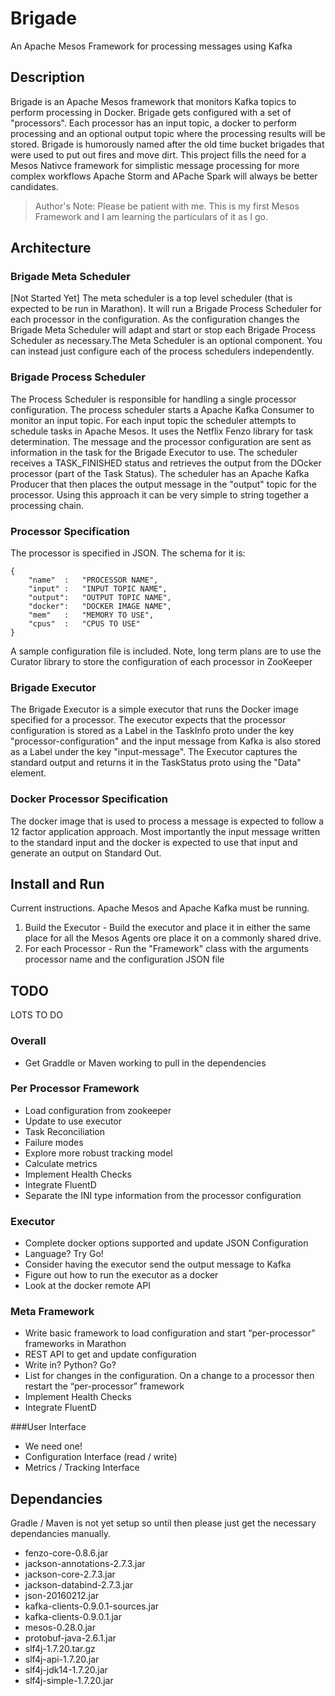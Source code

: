 # Brigade
An Apache Mesos Framework for processing messages using Kafka

## Description
Brigade is an Apache Mesos framework that monitors Kafka topics to perform processing in Docker. Brigade gets configured with a set of "processors". Each processor has an input topic, a docker to perform processing and an optional output topic where the processing results will be stored. Brigade is humorously named after the old time bucket brigades that were used to put out fires and move dirt. This project fills the need for a Mesos Nativce framework for simplistic message processing for more complex workflows Apache Storm and APache Spark will always be better candidates.

> Author's Note: Please be patient with me. This is my first Mesos Framework and I am learning the particulars of it as I go.

## Architecture

### Brigade Meta Scheduler
[Not Started Yet] The meta scheduler is a top level scheduler (that is expected to be run in Marathon). It will run a Brigade Process Scheduler for each processor in the configuration. As the configuration changes the Brigade Meta Scheduler will adapt and start or stop each Brigade Process Scheduler as necessary.The Meta Scheduler is an optional component. You can instead just configure each of the process schedulers independently.

### Brigade Process Scheduler
The Process Scheduler is responsible for handling a single processor configuration. The process scheduler starts a Apache Kafka Consumer to monitor an input topic. For each input topic the scheduler attempts to schedule tasks in Apache Mesos. It uses the Netflix Fenzo library for task determination. The message and the processor configuration are sent as information in the task for the Brigade Executor to use. The scheduler receives a TASK_FINISHED status and retrieves the output from the DOcker processor (part of the Task Status). The scheduler has an Apache Kafka Producer that then places the output message in the "output" topic for the processor. Using this approach it can be very simple to string together a processing chain.

### Processor Specification
The processor is specified in JSON. The schema for it is:

```
{
	"name"  : 	"PROCESSOR NAME",
	"input" :	"INPUT TOPIC NAME",
	"output":   "OUTPUT TOPIC NAME",
	"docker":   "DOCKER IMAGE NAME",
	"mem"	:	"MEMORY TO USE",
	"cpus"  :	"CPUS TO USE"
}
```

A sample configuration file is included. Note, long term plans are to use the Curator library to store the configuration of each processor in ZooKeeper

### Brigade Executor
The Brigade Executor is a simple executor that runs the Docker image specified for a processor. The executor expects that the processor configuration is stored as a Label in the TaskInfo proto under the key "processor-configuration" and the input message from Kafka is also stored as a Label under the key "input-message". The Executor captures the standard output and returns it in the TaskStatus proto using the "Data" element.

### Docker Processor Specification
The docker image that is used to process a message is expected to follow a 12 factor application approach. Most importantly the input message written to the standard input and the docker is expected to use that input and generate an output on Standard Out.  

## Install and Run
Current instructions. Apache Mesos and Apache Kafka must be running. 

1. Build the Executor - Build the executor and place it in either the same place for all the Mesos Agents ore place it on a commonly shared drive.
2. For each Processor - Run the "Framework" class with the arguments processor name and the configuration JSON file

## TODO
LOTS TO DO

### Overall
- Get Graddle or Maven working to pull in the dependencies

### Per Processor Framework
- Load configuration from zookeeper
- Update to use executor
- Task Reconciliation
- Failure modes
- Explore more robust tracking model
- Calculate metrics
- Implement Health Checks
- Integrate FluentD
- Separate the INI type information from the processor configuration

### Executor
- Complete docker options supported and update JSON Configuration 
- Language? Try Go!
- Consider having the executor send the output message to Kafka
- Figure out how to run the executor as a docker
- Look at the docker remote API

### Meta Framework
- Write basic framework to load configuration and start “per-processor” frameworks in Marathon
- REST API to get and update configuration
- Write in? Python? Go?
- List for changes in the configuration. On a change to a processor then restart the “per-processor” framework
- Implement Health Checks
- Integrate FluentD

###User Interface
- We need one! 
- Configuration Interface (read / write)
- Metrics / Tracking Interface


## Dependancies

Gradle / Maven is not yet setup so until then please just get the necessary dependancies manually.

- fenzo-core-0.8.6.jar
- jackson-annotations-2.7.3.jar
- jackson-core-2.7.3.jar
- jackson-databind-2.7.3.jar
- json-20160212.jar
- kafka-clients-0.9.0.1-sources.jar
- kafka-clients-0.9.0.1.jar
- mesos-0.28.0.jar
- protobuf-java-2.6.1.jar
- slf4j-1.7.20.tar.gz
- slf4j-api-1.7.20.jar
- slf4j-jdk14-1.7.20.jar
- slf4j-simple-1.7.20.jar




